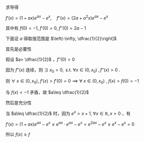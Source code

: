 求导得

$f'(x)=(1+ax)e^{ax}-e^x,\quad f''(x)=(2a+a^{2}x)e^{ax}-e^{x}$

其中有 $f(0)=-1, \; f'(0)=0,\; f''(0)=2a-1$

下面证 $a$ 得取值范围是 $\left(-\infty, \dfrac{1}{2}\right]$

首先是必要性

假设 $a> \dfrac{1}{2}$ ，$f''(0)>0$

因为 $f''(x)$ 连续，则 $\exists\; x_{0} >0,\text{ s.t. }\forall x \in \left( 0,x_{0} \right) \;,f''(x)>0$ .

则 $\forall \;x\in \left( 0,x_{0} \right),\;f'(x)>f'(0)=0 \implies \forall \;x\in \left( 0,x_{0} \right)$ , $f(x)>f(0)=-1$ 

与 $f(x)<-1$ 矛盾，故 $a\leq \dfrac{1}{2}$

然后是充分性

当 $a\leq \dfrac{1}{2}$ 时，因为 $e^{x}> x+1,\; \forall x\in \mathbb{R},x>0$ ，有

$f'(x)=(1+ax)e^{ax}-e^x\leq e^{ax}\cdot e^{ax}-e^{x}=e^{2ax}-e^{x}\leq e^{x}-e^{x}=0$

所以 $f(x)\geq f$